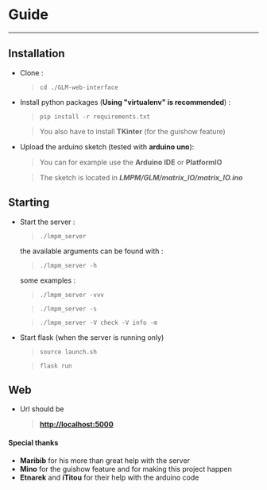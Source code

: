 # Guide
---
## Installation
* Clone :

    >```cd ./GLM-web-interface```

* Install python packages (**Using "**virtualenv**" is recommended**) :

    >```pip install -r requirements.txt```

    > You also have to install **TKinter** (for the guishow feature)

* Upload the arduino sketch (tested with **arduino uno**):

    > You can for example use the **Arduino IDE** or **PlatformIO**

    > The sketch is located in ***LMPM/GLM/matrix_IO/matrix_IO.ino***

## Starting

* Start the server :

    >```./lmpm_server```

    the available arguments can be found with :

    >```./lmpm_server -h```

    some examples :

    >```./lmpm_server -vvv```

    >```./lmpm_server -s```

    >```./lmpm_server -V check -V info -m```


* Start flask (when the server is running only)

    >```source launch.sh```

    >```flask run```

## Web
* Url should be

    > **[http://localhost:5000](http://localhost:5000)**

#### Special thanks
* **Maribib** for his more than great help with the server
* **Mino** for the guishow feature and for making this project happen
* **Etnarek** and **iTitou** for their help with the arduino code
